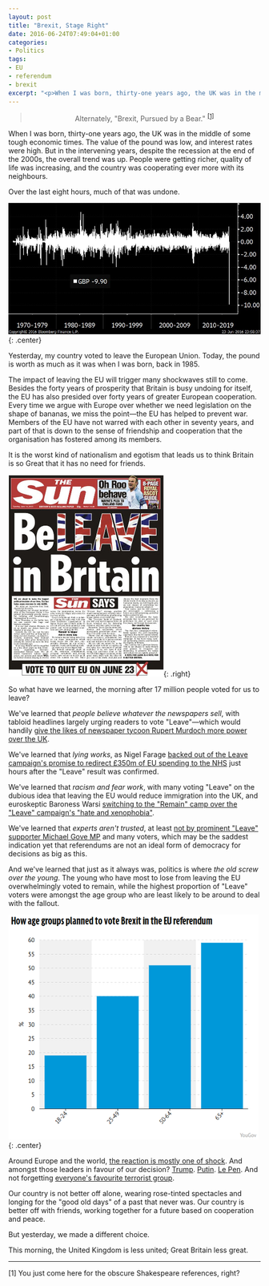 ```yaml
---
layout: post
title: "Brexit, Stage Right"
date: 2016-06-24T07:49:04+01:00
categories:
- Politics
tags:
- EU
- referendum
- brexit
excerpt: "<p>When I was born, thirty-one years ago, the UK was in the middle of some tough economic times. The value of the pound was low, and interest rates were high. But in the intervening years, despite the recession at the end of the 2000s, the overall trend was up. People were getting richer, quality of life was increasing, and the country was cooperating ever more with its neighbours.</p><p>Over the last eight hours, much of that was undone.</p>"
---
```


<blockquote style="text-align:center">Alternately, "Brexit, Pursued by a Bear." <sup><a href="#footnote1">[1]</a></sup></blockquote>

When I was born, thirty-one years ago, the UK was in the middle of some tough economic times. The value of the pound was low, and interest rates were high. But in the intervening years, despite the recession at the end of the 2000s, the overall trend was up. People were getting richer, quality of life was increasing, and the country was cooperating ever more with its neighbours.

Over the last eight hours, much of that was undone.

![Sterling one-day changes graph](/blog/2016/sterlingonedaychanges.jpg){: .center}

Yesterday, my country voted to leave the European Union. Today, the pound is worth as much as it was when I was born, back in 1985.

The impact of leaving the EU will trigger many shockwaves still to come. Besides the forty years of prosperity that Britain is busy undoing for itself, the EU has also presided over forty years of greater European cooperation. Every time we argue with Europe over whether we need legislation on the shape of bananas, we miss the point&mdash;the EU has helped to prevent war. Members of the EU have not warred with each other in seventy years, and part of that is down to the sense of friendship and cooperation that the organisation has fostered among its members.

It is the worst kind of nationalism and egotism that leads us to think Britain is so Great that it has no need for friends.

![Front page of The Sun, 23 June 2016](/blog/2016/sunfrontpage.jpg){: .right}

So what have we learned, the morning after 17 million people voted for us to leave?

We've learned that *people believe whatever the newspapers sell*, with tabloid headlines largely urging readers to vote "Leave"&mdash;which would handily [give the likes of newspaper tycoon Rupert Murdoch more power over the UK](http://indy100.independent.co.uk/article/this-terrifying-rupert-murdoch-quote-is-possibly-the-best-reason-to-stay-in-the-eu-yet--WyMaFTE890x).

We've learned that *lying works*, as Nigel Farage [backed out of the Leave campaign's promise to redirect £350m of EU spending to the NHS](http://www.independent.co.uk/news/uk/politics/eu-referendum-result-nigel-farage-nhs-pledge-disowns-350-million-pounds-a7099906.html) just hours after the "Leave" result was confirmed.

We've learned that *racism and fear work*, with many voting "Leave" on the dubious idea that leaving the EU would reduce immigration into the UK, and euroskeptic Baroness Warsi [switching to the "Remain" camp over the "Leave" campaign's "hate and xenophobia"](http://www.theguardian.com/politics/2016/jun/20/sayeeda-warsi-quits-leave-campaign-over-hateful-xenophobic-tactics).

We've learned that *experts aren't trusted*, at least [not by prominent "Leave" supporter Michael Gove MP](http://www.theguardian.com/politics/blog/2016/jun/08/experts-eu-referendum-michael-gove) and many voters, which may be the saddest indication yet that referendums are not an ideal form of democracy for decisions as big as this.

And we've learned that just as it always was, politics is where *the old screw over the young*. The young who have most to lose from leaving the EU overwhelmingly voted to remain, while the highest proportion of "Leave" voters were amongst the age group who are least likely to be around to deal with the fallout.

![Intention to vote "Leave", by age group](/blog/2016/votesbyage.png){: .center}

Around Europe and the world, [the reaction is mostly one of shock](http://www.telegraph.co.uk/news/2016/06/23/eu-referendum-what-the-world-is-saying---britains-historic-decis/). And amongst those leaders in favour of our decision? [Trump](http://www.bbc.co.uk/news/uk-scotland-glasgow-west-36606184). [Putin](http://www.telegraph.co.uk/news/worldnews/europe/russia/12189082/Vladimir-Putin-wants-Britain-to-vote-for-Brexit-but-that-doesnt-mean-we-shouldnt.html). [Le Pen](https://www.theguardian.com/world/2016/jun/24/european-far-right-hails-britains-brexit-vote-marine-le-pen). And not forgetting [everyone's favourite terrorist group](http://www.theguardian.com/politics/2016/may/17/isis-leader-probably-in-favour-of-britain-leaving-eu-says-david-cameron).

Our country is not better off alone, wearing rose-tinted spectacles and longing for the "good old days" of a past that never was. Our country is better off with friends, working together for a future based on cooperation and peace.

But yesterday, we made a different choice.

This morning, the United Kingdom is less united; Great Britain less great.

<hr/>

[<a name="footnote1">1</a>] You just come here for the obscure Shakespeare references, right?
